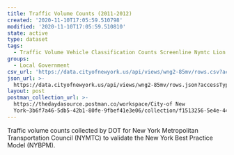 ```yaml
---
title: Traffic Volume Counts (2011-2012)
created: '2020-11-10T17:05:59.510798'
modified: '2020-11-10T17:05:59.510810'
state: active
type: dataset
tags:
  - Traffic Volume Vehicle Classification Counts Screenline Nymtc Lion
groups:
  - Local Government
csv_url: 'https://data.cityofnewyork.us/api/views/wng2-85mv/rows.csv?accessType=DOWNLOAD'
json_url: >-
  https://data.cityofnewyork.us/api/views/wng2-85mv/rows.json?accessType=DOWNLOAD
layout: post
postman_collection_url: >-
  https://thedaydasource.postman.co/workspace/City-of New
  York~3b6f7a46-5db5-42b1-80fe-9fbef41e3e06/collection/f1513256-5e4e-44fe-99ac-abcfd2c11581
---
```

Traffic volume counts collected by DOT for New York Metropolitan Transportation Council (NYMTC) to validate the New York Best Practice Model (NYBPM).
